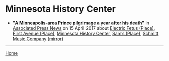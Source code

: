# Minnesota History Center

 - [**"A Minneapolis-area Prince pilgrimage a year after his death"**](https://apnews.com/c26c137efcb447af86f26bb41e8ac97f) in [Associated Press News](https://www.apnews.com/) on 15 April 2017 about [Electric Fetus (Place)](https://bjmdotnet.github.io/pr1nc3/topics/place/electric-fetus/), [First Avenue (Place)](https://bjmdotnet.github.io/pr1nc3/topics/place/first-avenue/), [Minnesota History Center](https://bjmdotnet.github.io/pr1nc3/topics/minnesota-history-center/), [Sam’s (Place)](https://bjmdotnet.github.io/pr1nc3/topics/place/sam-s/), [Schmitt Music Company](https://bjmdotnet.github.io/pr1nc3/topics/schmitt-music-company/) ([mirror](https://web.archive.org/web/*/https://apnews.com/c26c137efcb447af86f26bb41e8ac97f))

----

[Home](../)
